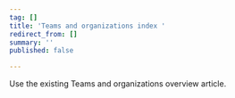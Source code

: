 ```yaml
---
tag: []
title: 'Teams and organizations index '
redirect_from: []
summary: ''
published: false

---
```

Use the existing Teams and organizations overview article. 